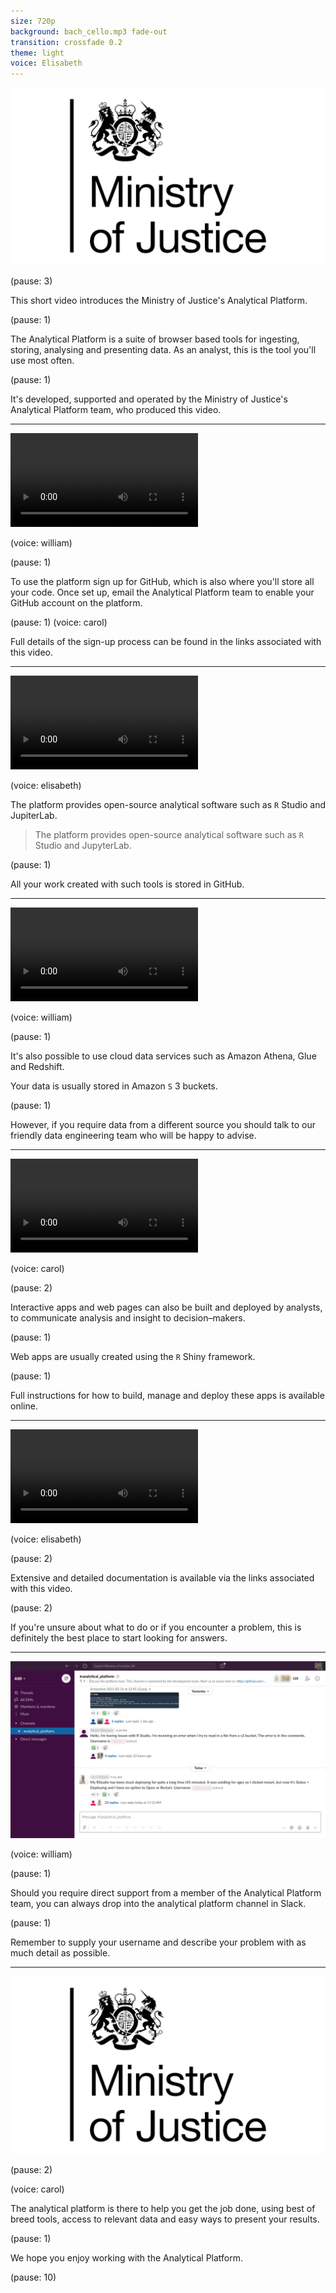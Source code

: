 ```yaml
---
size: 720p
background: bach_cello.mp3 fade-out
transition: crossfade 0.2
theme: light
voice: Elisabeth 
---
```


![](moj_logo.png)

(pause: 3)

This short video introduces the Ministry of Justice's Analytical Platform.

(pause: 1)

The Analytical Platform is a suite of browser based tools for ingesting, storing, analysing and presenting data.
As an analyst, this is the tool you'll use most often.

(pause: 1)

It's developed, supported and operated by the Ministry of Justice's Analytical Platform team, who produced this video.

---

![](signup_github.mp4)

(voice: william)

(pause: 1)

To use the platform sign up for GitHub, which is also where you'll store all your code.
Once set up, email the Analytical Platform team to enable your GitHub account on the platform.

(pause: 1)
(voice: carol) 

Full details of the sign-up process can be found in the links associated with this video.

---

![](tools_page.mp4)

(voice: elisabeth)

The platform provides open-source analytical software such as `R` Studio and JupiterLab.
> The platform provides open-source analytical software such as `R` Studio and JupyterLab.

(pause: 1)

All your work created with such tools is stored in GitHub.

---

![](data_sources.mp4)

(voice: william)

(pause: 1)

It's also possible to use cloud data services such as Amazon Athena, Glue and Redshift.

Your data is usually stored in Amazon `S` 3 buckets.

(pause: 1)

However, if you require data from a different source you should talk to our friendly data engineering team who will be happy to advise.

---

![](webapps.mp4)

(voice: carol) 

(pause: 2)

Interactive apps and web pages can also be built and deployed by analysts, to communicate analysis and insight to decision–makers.

(pause: 1)

Web apps are usually created using the `R` Shiny framework.

(pause: 1)

Full instructions for how to build, manage and deploy these apps is available online.

---

![](online_docs.mp4)

(voice: elisabeth)

(pause: 2)

Extensive and detailed documentation is available via the links associated with this video.

(pause: 2)

If you're unsure about what to do or if you encounter a problem, this is definitely the best place to start looking for answers.

---

![](slack.png)

(voice: william) 

(pause: 1)

Should you require direct support from a member of the Analytical Platform team, you can always drop into the analytical platform channel in Slack.

(pause: 1)

Remember to supply your username and describe your problem with as much detail as possible.

---

![](moj_logo.png)

(pause: 2)

(voice: carol) 

The analytical platform is there to help you get the job done, using best of breed tools, access to relevant data and easy ways to present your results.

(pause: 1)

We hope you enjoy working with the Analytical Platform.

(pause: 10)
